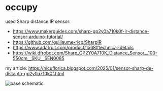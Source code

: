 # occupy
used Sharp distance IR sensor:
- https://www.makerguides.com/sharp-gp2y0a710k0f-ir-distance-sensor-arduino-tutorial/
- https://github.com/guillaume-rico/SharpIR
- https://www.adafruit.com/product/1568#technical-details
- https://wiki.dfrobot.com/Sharp_GP2Y0A710K_Distance_Sensor__100-550cm__SKU__SEN0085

my article: https://nicuflorica.blogspot.com/2025/01/sensor-sharp-de-distanta-gp2y0a710k0f.html

  ![base schematic](https://www.makerguides.com/wp-content/uploads/2019/02/GP2Y0A710K0F-IR-Distance-Sensor-Arduino-Wiring-Diagram-Schematic-960x422.jpg)

